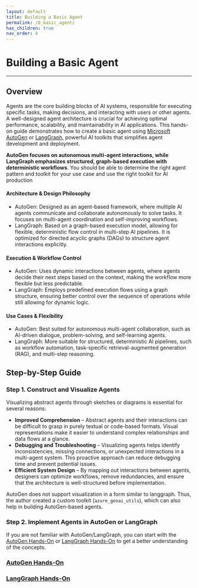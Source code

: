 ```yaml
---
layout: default
title: Building a Basic Agent
permalink: /0_basic_agent/
has_children: true
nav_order: 4
---
```


# Building a Basic Agent
---

## Overview

Agents are the core building blocks of AI systems, responsible for executing specific tasks, making decisions, and interacting with users or other agents. A well-designed agent architecture is crucial for achieving optimal performance, scalability, and maintainability in AI applications. This hands-on guide demonstrates how to create a basic agent using [Microsoft AutoGen](https://github.com/microsoft/autogen) or [LangGraph](https://langchain-ai.github.io/langgraph/), powerful AI toolkits that simplifies agent development and deployment.

**AutoGen focuses on autonomous multi-agent interactions, while LangGraph emphasizes structured, graph-based execution with deterministic workflows**. You should be able to determine the right agent pattern and toolkit for your use case and use the right toolkit for AI production 

#### Architecture & Design Philosophy
- AutoGen: Designed as an agent-based framework, where multiple AI agents communicate and collaborate autonomously to solve tasks. It focuses on multi-agent coordination and self-improving workflows.
- LangGraph: Based on a graph-based execution model, allowing for flexible, deterministic flow control in multi-step AI pipelines. It is optimized for directed acyclic graphs (DAGs) to structure agent interactions 
explicitly.

#### Execution & Workflow Control
- AutoGen: Uses dynamic interactions between agents, where agents decide their next steps based on the context, making the workflow more flexible but less predictable.
- LangGraph: Employs predefined execution flows using a graph structure, ensuring better control over the sequence of operations while still allowing for dynamic logic.

#### Use Cases & Flexibility
- AutoGen: Best suited for autonomous multi-agent collaboration, such as AI-driven dialogue, problem-solving, and self-learning agents.
- LangGraph: More suitable for structured, deterministic AI pipelines, such as workflow automation, task-specific retrieval-augmented generation (RAG), and multi-step reasoning.


## Step-by-Step Guide

### Step 1. Construct and Visualize Agents
Visualizing abstract agents through sketches or diagrams is essential for several reasons:

- **Improved Comprehension** – Abstract agents and their interactions can be difficult to grasp in purely textual or code-based formats. Visual representations make it easier to understand complex relationships and data flows at a glance.
- **Debugging and Troubleshooting** – Visualizing agents helps identify inconsistencies, missing connections, or unexpected interactions in a multi-agent system. This proactive approach can reduce debugging time and prevent potential issues.
- **Efficient System Design** – By mapping out interactions between agents, designers can optimize workflows, remove redundancies, and ensure that the architecture is well-structured before implementation.

AutoGen does not support visualization in a form similar to langgraph. Thus, the author created a custom toolkit (`azure_genai_utils`), which can also help in building AutoGen-based agents.

### Step 2. Implement Agents in AutoGen or LangGraph

If you are not familiar with AutoGen/LangGraph, you can start with the [AutoGen Hands-On](./AutoGen) or [LangGraph Hands-On](./LangGraph) to get a better understanding of the concepts.

### [AutoGen Hands-On](./AutoGen)

### [LangGraph Hands-On](./LangGraph)
